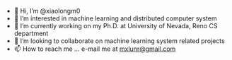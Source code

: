 - 👋 Hi, I’m @xiaolongm0
- 👀 I’m interested in machine learning and distributed computer system
- 🌱 I’m currently working on my Ph.D. at University of Nevada, Reno CS department
- 💞️ I’m looking to collaborate on machine learning system related projects
- 📫 How to reach me ... e-mail me at mxlunr@gmail.com

<!---
xiaolongm0/xiaolongm0 is a ✨ special ✨ repository because its `README.md` (this file) appears on your GitHub profile.
You can click the Preview link to take a look at your changes.
--->
